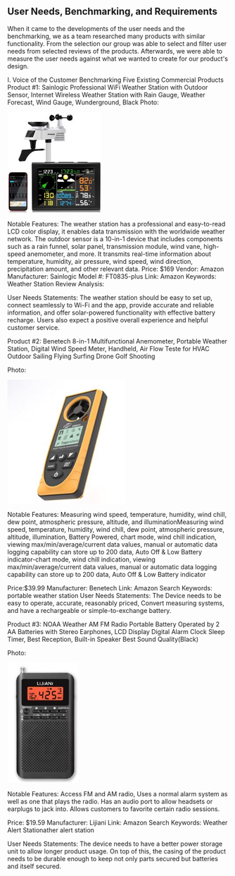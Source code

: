 ## User Needs, Benchmarking, and Requirements

When it came to the developments of the user needs and the benchmarking, we as a team researched many products with similar functionality. From the selection our group was able to select and filter user needs from selected reviews of the products. Afterwards, we were able to measure the user needs against what we wanted to create for our product's design.

I. Voice of the Customer Benchmarking
Five Existing Commercial Products
Product #1: 
Sainlogic Professional WiFi Weather Station with Outdoor Sensor, Internet Wireless Weather Station with Rain Gauge, Weather Forecast, Wind Gauge, Wunderground, Black
Photo:

![product](https://github.com/S-I-R-E-N-Team-203-EGR-314/S.I.R.E.N-Team-203-EGR-314.github.io/blob/c0b1203b0910c3666745e1b65385b4ee5f3ab4ab/pic/Product1.JPG)


Notable Features: The weather station has a professional and easy-to-read LCD color display, it enables data transmission with the worldwide weather network.  The outdoor sensor is a 10-in-1 device that includes components such as a rain funnel, solar panel, transmission module, wind vane, high-speed anemometer, and more. It transmits real-time information about temperature, humidity, air pressure, wind speed, wind direction, precipitation amount, and other relevant data.
Price: $169
Vendor: Amazon
Manufacturer: Sainlogic
Model #: FT0835-plus
Link: Amazon
Keywords: Weather Station
Review Analysis:

User Needs Statements: The weather station should be easy to set up, connect seamlessly to Wi-Fi and the app, provide accurate and reliable information, and offer solar-powered functionality with effective battery recharge. Users also expect a positive overall experience and helpful customer service.

Product #2:
Benetech 8-in-1 Multifunctional Anemometer, Portable Weather Station, Digital Wind Speed Meter, Handheld, Air Flow Teste for HVAC Outdoor Sailing Flying Surfing Drone Golf Shooting

Photo:

![product2](https://github.com/S-I-R-E-N-Team-203-EGR-314/S.I.R.E.N-Team-203-EGR-314.github.io/blob/0a51d278bdc087e4878521c2de9cd56947cca4de/pic/Product2.JPG)

Notable Features: Measuring wind speed, temperature, humidity, wind chill, dew point, atmospheric pressure, altitude, and illuminationMeasuring wind speed, temperature, humidity, wind chill, dew point, atmospheric pressure, altitude, illumination, Battery Powered, chart mode, wind chill indication, viewing max/min/average/current data values, manual or automatic data logging capability can store up to 200 data, Auto Off & Low Battery indicator-chart mode, wind chill indication, viewing max/min/average/current data values, manual or automatic data logging capability can store up to 200 data, Auto Off & Low Battery indicator

Price:$39.99
Manufacturer: Benetech
Link: Amazon
Search Keywords: portable weather station
User Needs Statements: The Device needs to be easy to operate, accurate, reasonably priced, Convert measuring systems, and have a rechargeable or simple-to-exchange battery.



Product #3:
NOAA Weather AM FM Radio Portable Battery Operated by 2 AA Batteries with Stereo Earphones, LCD Display Digital Alarm Clock Sleep Timer, Best Reception, Built-in Speaker Best Sound Quality(Black)

Photo:

![product3](https://github.com/S-I-R-E-N-Team-203-EGR-314/S.I.R.E.N-Team-203-EGR-314.github.io/blob/9b49e5de4b4b08e8de0f6f00bef15c930e26f92b/pic/Product3.JPG)

Notable Features: Access FM and AM radio, Uses a normal alarm system as well as one that plays the radio. Has an audio port to allow headsets or earplugs to jack into. Allows customers to favorite certain radio sessions.

Price: $19.59
Manufacturer: Lijiani
Link: Amazon
Search Keywords: Weather Alert Stationather alert station

User Needs Statements: The device needs to have a better power storage unit to allow longer product usage. On top of this, the casing of the product needs to be durable enough to keep not only parts secured but batteries and itself secured.
